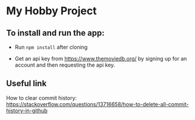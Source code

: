 # My Hobby Project

## To install and run the app:

* Run <code>npm install</code> after cloning

* Get an api key from https://www.themoviedb.org/ by signing up for an account and then requesting the api key.

## Useful link

How to clear commit history:\
https://stackoverflow.com/questions/13716658/how-to-delete-all-commit-history-in-github
